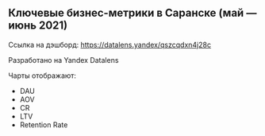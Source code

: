 ## Ключевые бизнес-метрики в Саранске (май — июнь 2021)

Ссылка на дэшборд: <https://datalens.yandex/qszcqdxn4j28c>

Разработано на Yandex Datalens

Чарты отображают:
- DAU
- AOV
- CR
- LTV
- Retention Rate

